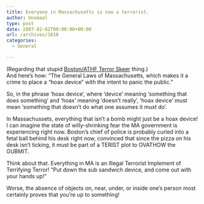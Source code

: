 ```yaml
---
title: Everyone in Massachusetts is now a terrorist.
author: Unxmaal
type: post
date: 2007-02-02T00:00:00+00:00
url: /archives/1810
categories:
  - General

---
```

(Regarding that stupid [Boston/ATHF Terror Skeer][1] thing.)  
And here&#8217;s how: &#8220;The General Laws of Massachusetts, which makes it a crime to place a &#8220;hoax device&#8221; with the intent to panic the public.&#8221;

So, in the phrase &#8216;hoax device&#8217;, where &#8216;device&#8217; meaning &#8216;something that does something&#8217; and &#8216;hoax&#8217; meaning &#8216;doesn&#8217;t really&#8217;, &#8216;hoax device&#8217; must mean &#8216;something that doesn&#8217;t do what one assumes it must do&#8217;.

In Massachussets, everything that isn&#8217;t a bomb might just be a hoax device! I can imagine the state of willy-shrinking fear the MA government is experiencing right now. Boston&#8217;s chief of police is probably curled into a fetal ball behind his desk right now, convinced that since the pizza on his desk isn&#8217;t ticking, it must be part of a TERIST plot to OVATHOW the GUBMIT.

Think about that. Everything in MA is an Illegal Terrorist Implement of Terrifying Terror! &#8220;Put down the sub sandwich device, and come out with your hands up!&#8221;

Worse, the absence of objects on, near, under, or inside one&#8217;s person most certainly proves that you&#8217;re up to something!

 [1]: http://en.wikipedia.org/wiki/2007_Boston_Security_Scare